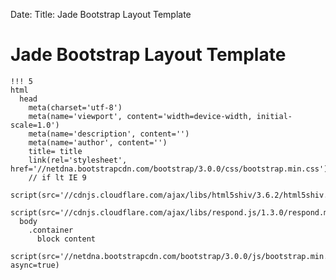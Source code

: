 Date: 
Title: Jade Bootstrap Layout Template

# Jade Bootstrap Layout Template

    !!! 5
    html
      head
        meta(charset='utf-8')
        meta(name='viewport', content='width=device-width, initial-scale=1.0')
        meta(name='description', content='')
        meta(name='author', content='')
        title= title
        link(rel='stylesheet', href='//netdna.bootstrapcdn.com/bootstrap/3.0.0/css/bootstrap.min.css')
        // if lt IE 9
          script(src='//cdnjs.cloudflare.com/ajax/libs/html5shiv/3.6.2/html5shiv.min.js')
          script(src='//cdnjs.cloudflare.com/ajax/libs/respond.js/1.3.0/respond.min.js')
      body
        .container
          block content
        script(src='//netdna.bootstrapcdn.com/bootstrap/3.0.0/js/bootstrap.min.js', async=true)
